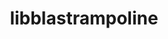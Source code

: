 ---
title: "libblastrampoline"
layout: cache
categories: [package, develop-2024-01-28]
meta: {"versions": ["5.8.0"], "compilers": ["gcc@=11.4.0"], "oss": ["ubuntu20.04"], "platforms": ["linux"], "targets": ["x86_64_v3"], "stacks": ["e4s", "root"], "num_specs": 1, "num_specs_by_stack": {"e4s": 1, "root": 1}}
spec_details: [{"hash": "zxxwflx274ldepa34afs4yw633dflgzy", "compiler": "gcc@=11.4.0", "versions": ["5.8.0"], "os": "ubuntu20.04", "platform": "linux", "target": "x86_64_v3", "variants": ["build_system=makefile"], "stacks": ["e4s", "root"], "size": "-", "tarball": "https://binaries.spack.io/releases/develop-2024-01-28/build_cache/linux-ubuntu20.04-x86_64_v3/gcc-11.4.0/libblastrampoline-5.8.0/linux-ubuntu20.04-x86_64_v3-gcc-11.4.0-libblastrampoline-5.8.0-zxxwflx274ldepa34afs4yw633dflgzy.spack"}]
---